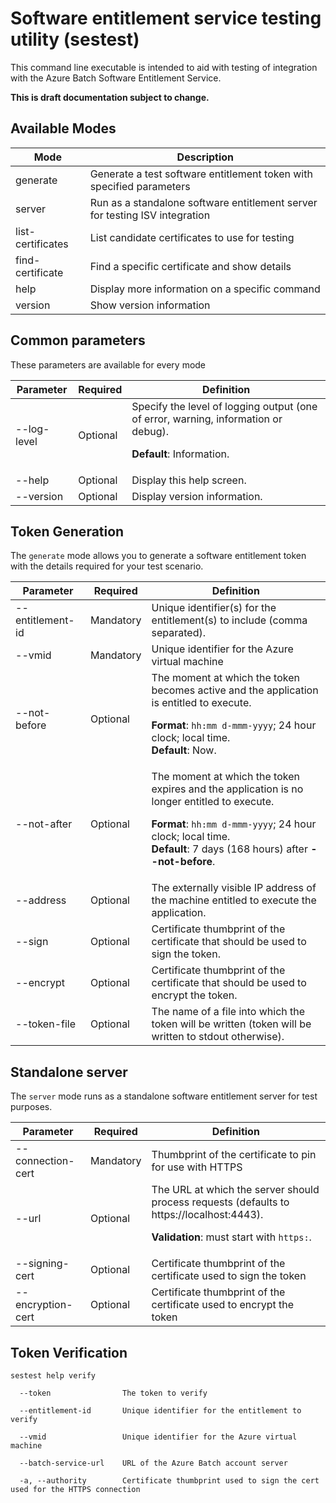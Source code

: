 # Software entitlement service testing utility (sestest)

This command line executable is intended to aid with testing of integration with the Azure Batch Software Entitlement Service.

**This is draft documentation subject to change.**

## Available Modes

| Mode                | Description                                                                 |
| ------------------- | --------------------------------------------------------------------------- |
| generate            | Generate a test software entitlement token with specified parameters        |
| server              | Run as a standalone software entitlement server for testing ISV integration |
| list-certificates   | List candidate certificates to use for testing                              |
| find-certificate    | Find a specific certificate and show details                                |
| help                | Display more information on a specific command                              |
| version             | Show version information                                                    |

## Common parameters

These parameters are available for every mode

| Parameter                        | Required  | Definition                                                                                                           |
| -------------------------------- | --------- | -------------------------------------------------------------------------------------------------------------------- |
| --log-level                      | Optional  | Specify the level of logging output (one of error, warning, information or debug). <p/> **Default**: Information.    |
| --help                           | Optional  | Display this help screen.                                                                                            |
| --version                        | Optional  | Display version information.                                                                                         |

## Token Generation 

The `generate` mode allows you to generate a software entitlement token with the details required for your test scenario.

| Parameter         | Required  | Definition                                                                                                                                                                                                                        |
| ----------------- | --------- | --------------------------------------------------------------------------------------------------------------------------------------------------------------------------------------------------------------------------------- |
| --entitlement-id  | Mandatory | Unique identifier(s) for the entitlement(s) to include (comma separated).                                                                                                                                                         |
| --vmid            | Mandatory | Unique identifier for the Azure virtual machine                                                                                                                                                                                   |
| --not-before      | Optional  | The moment at which the token becomes active and the application is entitled to execute. <p/> **Format**: `hh:mm d-mmm-yyyy`; 24 hour clock; local time. <br/> **Default**: Now.                                                  |
| --not-after       | Optional  | The moment at which the token expires and the application is no longer entitled to execute. <p/> **Format**: `hh:mm d-mmm-yyyy`; 24 hour clock; local time. <br/> **Default**: 7 days (168 hours) after **--not-before**.         |
| --address         | Optional  | The externally visible IP address of the machine entitled to execute the application.                                                                                                                                             |
| --sign            | Optional  | Certificate thumbprint of the certificate that should be used to sign the token.                                                                                                                                                  |
| --encrypt         | Optional  | Certificate thumbprint of the certificate that should be used to encrypt the token.                                                                                                                                               |
| --token-file      | Optional  | The name of a file into which the token will be written (token will be written to stdout otherwise).                                                                                                                              |

## Standalone server

The `server` mode runs as a standalone software entitlement server for test purposes.

| Parameter                      | Required  | Definition                                                                                                                               |
| ------------------------------ | --------- | ---------------------------------------------------------------------------------------------------------------------------------------- |
| --connection-cert              | Mandatory | Thumbprint of the certificate to pin for use with HTTPS                                                                                  |
| --url                          | Optional  | The URL at which the server should process requests (defaults to https://localhost:4443). <p/> **Validation**: must start with `https:`. |
| --signing-cert                 | Optional  | Certificate thumbprint of the certificate used to sign the token                                                                         |
| --encryption-cert              | Optional  | Certificate thumbprint of the certificate used to encrypt the token                                                                      |



## Token Verification

```
sestest help verify

  --token                The token to verify

  --entitlement-id       Unique identifier for the entitlement to verify

  --vmid                 Unique identifier for the Azure virtual machine

  --batch-service-url    URL of the Azure Batch account server

  -a, --authority        Certificate thumbprint used to sign the cert used for the HTTPS connection
```


